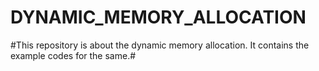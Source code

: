 # DYNAMIC_MEMORY_ALLOCATION
#This repository is about the dynamic memory allocation. It contains the example codes for the same.#
